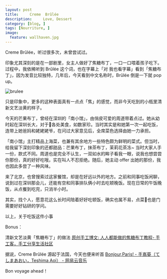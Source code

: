 ```yaml
---
layout: post  
title:     Creme  Brûlée  
description:     Love, Dessert
category: [blog, ]  
tags: [Nourriture, ]  
image:
  feature: wallhaven.jpg
---
```


Creme  Brûlée，听过很多次，未曾尝试过。

印象尤其深刻的是在一部剧里，女主人做好了焦糖布丁，一口一口喂着孩子吃下。过程中，我依稀听到 Brûlée 这个词，也在字幕上「对 我也看字幕」看到「焦糖布丁」，因为发音比较独特，几年后，今天看到中文名称时，Brûlée 倒是一下就 pop up。

![brulee](http://imglf.nosdn.127.net/img/WTNCc0NEMEVTVHBKSGFPemdaODhLOUEzQjUwUDRmU0wwaWUwWUZuYmYwWVU5MXYvTGJNbUR3PT0.jpeg?imageView&thumbnail=1680x0&quality=96&stripmeta=0&type=jpg)

只是印象中，更多的这种表面真有一点点「焦」的感觉，而非今天吃到的小瓶里清新文艺淡黄的样子。

今天的芒果布丁，曾经在深圳的「南小馆」，由俏皮可爱的周道带着点过。她从幼时起在深圳长大，对于各处美食，如数家珍。当时其实是和她第一次一起吃饭，连带上她爸妈和姥姥姥爷，在问过大家意见后，全席菜色选择由她一力承担。

「南小馆」主打精品上海菜，也兼有其余地方一些特色颇为鲜明的菜式。但当时，给我留下深刻印象的还都甜品：芒果布丁，抹茶布丁，茉莉花茶冻~ 当时大家人手一份，款式不同。周道也是完全不认生，一双如水的眸子看我一眼，说我也想尝尝你那份，真的好好吃哦，实在叫人不忍拒绝。随后，她主动 offer 出她的那份，我也因此多尝了一种风味。

来了北京，也曾搜索过这家餐馆，却是在好远以外的地方。之前和同事吃饭闲聊，说到过在深圳那会儿，还能有空和同事排队俩小时去吃顿晚饭。现在日常的午饭晚饭，从点餐到吃完，只消半小时。

其实，找个人，愿意花这么长时间陪着好好吃顿饭，确实也属不易，点菜也是门需要好好钻研的学问。

以上，关于吃饭这件小事


Bonus：

清新文艺淡黄「焦糖布丁」的做法 [原创手工博文: 人人都能做的焦糖布丁教程- 手工客，手工分享生活社区](http://www.sogoke.com/blog/377/)

据说，Creme  Brûlée 源起于法国，今天也便来听首 [Bonjour,Paris! - 手嶌葵（てしまあおい，Teshima Aoi） - 网易云音乐](http://music.163.com/#/song?id=28566353)

Bon voyage ahead！


